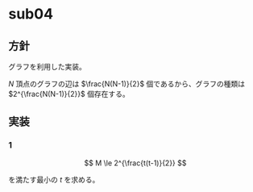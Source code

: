 # sub04

## 方針
グラフを利用した実装。

$N$ 頂点のグラフの辺は $\frac{N(N-1)}{2}$ 個であるから、グラフの種類は $2^{\frac{N(N-1)}{2}}$
個存在する。

## 実装

### 1
$$
M \le 2^{\frac{t(t-1)}{2}}
$$

を満たす最小の $t$ を求める。
